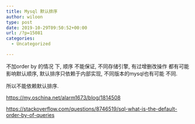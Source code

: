 ```yaml
---
title: Mysql 默认排序
author: wiloon
type: post
date: 2019-10-29T09:50:52+00:00
url: /?p=15081
categories:
  - Uncategorized

---
```

不加order by 的情况 下, 顺序 不能保证, 不同存储引擎, 有过增删改操作 都有可能 影响默认顺序, 默认排序只依赖于内部实现, 不同版本的mysql也有可能 不同.
  
所以不能依赖默认排序.
  
https://my.oschina.net/alarm1673/blog/1814508
  
https://stackoverflow.com/questions/8746519/sql-what-is-the-default-order-by-of-queries